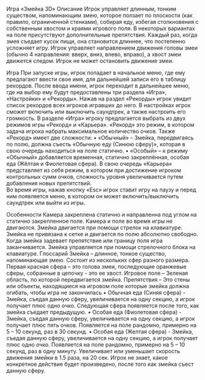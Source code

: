 Игра «Змейка 3D»
Описание
Игрок управляет длинным, тонким существом, напоминающим змею, которое ползает по плоскости (как правило, ограниченной стенками), собирая еду, избегая столкновения с собственным хвостом и краями игрового поля. 
В некоторых вариантах на поле присутствуют дополнительные препятствия. Каждый раз, когда змея съедает кусок пищи, она становится длиннее, что постепенно усложняет игру. Игрок управляет направлением движения головы змеи (обычно 4 направления: вверх, вниз, влево, вправо), а хвост змеи движется следом. Игрок не может остановить движение змеи.

Игра
При запуске игры, игрок попадает в начальное меню, где ему предлагают ввести свое имя, для дальнейшей записи его в таблицу рекордов. После ввода имени, игрок переходит в дальнейшее меню, где на выбор ему будут предоставлены три раздела «Игра», «Настройки» и «Рекорды». 
Нажав на раздел «Рекорды» игрок увидит список рекордов всех игроков игравших до него.
В настройках игрок сможет включить или выключить саундтрек, а также настроить его громкость.
 В разделе «Игра»  игроку предлагается выбрать из двух режимов игры «Рекорд» и «Карьера». «Рекорд» это режим, в котором задача игрока набрать максимальное количество очков. Также «Рекорд» имеет две сложности:
•	«Обычный» – Змейка, передвигаясь по полю, должна съесть «Обычную еду (Синюю сферу)»,  которая в свою очередь находиться на поле статично.
•	«Особый» – к режиму «Обычный» добавляется временная, статично закреплённая, особая еда (Жёлтая и Фиолетовая сфера).
В свою очередь «Карьера» представляет из себя режим, в котором при достижение игроком контрольных сумм очков, сложность уровня увеличивается путем добавления новых препятствий.  
Во время игры, нажав кнопку «Esc» игрок ставит игру на паузу и перед ним появляется меню, в котором он может включить/выключить саундтрек или выйти из игры.

Особенности
Камера закреплена статично и направленна под углом на статично закрепленное поле. Камера и поле во время игры не двигаются. Змейка двигается при помощи стрелок на клавиатуре.
Змейка не привязана к сетке и двигается по полю абсолютно свободно.
Когда змейка задевает препятствие или границу поля игра заканчивается.
Змейка управляется при помощи стрелочного блока на клавиатуре.
Глоссарий
Змейка – длинное, тонкое существо, напоминающая змею. Состоит из нескольких сфер разного размера. Первая красная сфера – это голова змеи, последующие оранжевые сферы, собранные в цепочку -  это ее хвост.
Игровое поле – Зеленая область, по которой передвигается змейка.
Препятствия – Это стены или объекты, находящиеся на игровом поле которые змейка должна огибать, чтобы игра не закончилась
•	Обычная еда (Синяя сфера) - Змейка, съедая данную сферу, увеличивается на одну секцию, а игрок получает плюс  одно очко. Следующая сфера появляется после того, как змейка съедает предыдущую.
•	Особая еда (Фиолетовая сфера) - Змейка, съедая данную сферу, увеличивается на одну секцию, а игрок получает плюс  пять очков. Появляется на поле рандомно, примерно на  5 – 10 секунд, раз в 30 секунд. 
•	Особая еда (Желтая  сфера) - Змейка, съедая данную сферу, увеличивается на одну секцию, а игрок получает плюс  одно очко. Появляется на поле рандомно, примерно на  5 – 10 секунд, раз в одну минуту. Увеличивает или уменьшает скорость движения змейки в 1.5 раза, на 20 сек. Игрок не знает, какое конкретное действие будет произведено, после того как змейка съест данную сферу. 

